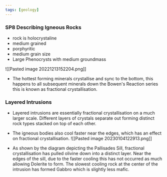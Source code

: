 ```yaml
---
tags: [geology]
---
```

### SP8 Describing Igneous Rocks
- rock is holocrystaline
- medium grained
- porphyritic
- medium grain size
- Large Phenocrysts with medium groundmass

![[Pasted image 20221213152204.png]]

- The hottest forming minerals crystallise and sync to the bottom, this happens to all subsequent minerals down the Bowen's Reaction series this is known as fractional crystallisation.

### Layered Intrusions
- Layered intrusions are essentially fractional crystallisation on a much larger scale. Different layers of crystals separate out forming distinct rock types stacked on top of each other.
- The igneous bodies also cool faster near the edges, which has an effect on fractional crystallisation.
![[Pasted image 20230104122913.png]]

- As shown by the diagram depicting the Pallisades Sill, fractional crystallisation has pulled olivine down into a distinct layer. Near the edges of the sill, due to the faster cooling this has not occurred as much allowing Dolerite to form. The slowest cooling rock at the center of the intrusion has formed Gabbro which is slightly less mafic.
